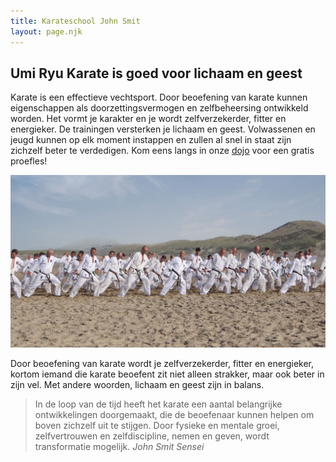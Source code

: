 ```yaml
---
title: Karateschool John Smit
layout: page.njk
---
```


## Umi Ryu Karate is goed voor lichaam en geest

Karate is een effectieve vechtsport. Door beoefening van karate kunnen eigenschappen als doorzettingsvermogen en zelfbeheersing ontwikkeld worden. Het vormt je karakter en je wordt zelfverzekerder, fitter en energieker. De trainingen versterken je lichaam en geest. Volwassenen en jeugd kunnen op elk moment instappen en zullen al snel in staat zijn zichzelf beter te verdedigen. Kom eens langs in onze [dojo](/dojo/) voor een gratis proefles!

![Zeetraining](./img/zeetraining.jpg)

Door beoefening van karate wordt je zelfverzekerder, fitter en energieker, kortom iemand die karate beoefent zit niet alleen strakker, maar ook beter in zijn vel. Met andere woorden, lichaam en geest zijn in balans.

> In de loop van de tijd heeft het karate een aantal belangrijke ontwikkelingen doorgemaakt, die de beoefenaar kunnen helpen om boven zichzelf uit te stijgen. Door fysieke en mentale groei, zelfvertrouwen en zelfdiscipline, nemen en geven, wordt transformatie mogelijk. <cite>John Smit Sensei</cite>
